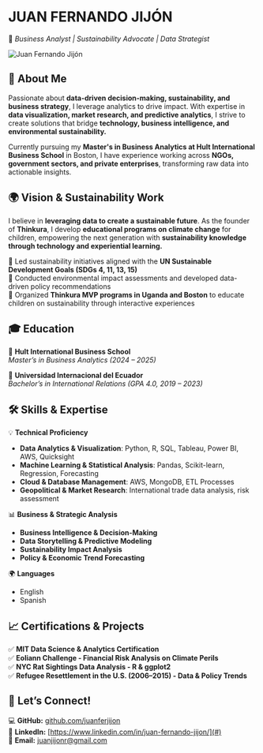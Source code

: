 # **JUAN FERNANDO JIJÓN**  
🚀 *Business Analyst | Sustainability Advocate | Data Strategist*  

![Juan Fernando Jijón](portfolio/picture.jpg)  

## **📌 About Me**  
Passionate about **data-driven decision-making, sustainability, and business strategy**, I leverage analytics to drive impact. With expertise in **data visualization, market research, and predictive analytics**, I strive to create solutions that bridge **technology, business intelligence, and environmental sustainability.**  

Currently pursuing my **Master's in Business Analytics at Hult International Business School** in Boston, I have experience working across **NGOs, government sectors, and private enterprises**, transforming raw data into actionable insights.  

## **🌍 Vision & Sustainability Work**  
I believe in **leveraging data to create a sustainable future**. As the founder of **Thinkura**, I develop **educational programs on climate change** for children, empowering the next generation with **sustainability knowledge through technology and experiential learning.**  

🔹 Led sustainability initiatives aligned with the **UN Sustainable Development Goals (SDGs 4, 11, 13, 15)**  
🔹 Conducted environmental impact assessments and developed data-driven policy recommendations  
🔹 Organized **Thinkura MVP programs in Uganda and Boston** to educate children on sustainability through interactive experiences  

## **🎓 Education**  
📍 **Hult International Business School**  
*Master’s in Business Analytics (2024 – 2025)*  

📍 **Universidad Internacional del Ecuador**  
*Bachelor’s in International Relations (GPA 4.0, 2019 – 2023)*  

## **🛠 Skills & Expertise**  
💡 **Technical Proficiency**  
- **Data Analytics & Visualization**: Python, R, SQL, Tableau, Power BI, AWS, Quicksight  
- **Machine Learning & Statistical Analysis**: Pandas, Scikit-learn, Regression, Forecasting  
- **Cloud & Database Management**: AWS, MongoDB, ETL Processes  
- **Geopolitical & Market Research**: International trade data analysis, risk assessment  

📊 **Business & Strategic Analysis**  
- **Business Intelligence & Decision-Making**  
- **Data Storytelling & Predictive Modeling**  
- **Sustainability Impact Analysis**  
- **Policy & Economic Trend Forecasting**  

🌍 **Languages**
- English 
- Spanish

## **📈 Certifications & Projects**  
✅ **MIT Data Science & Analytics Certification**  
✅ **Eoliann Challenge - Financial Risk Analysis on Climate Perils**  
✅ **NYC Rat Sightings Data Analysis - R & ggplot2**  
✅ **Refugee Resettlement in the U.S. (2006–2015) - Data & Policy Trends**  

## **🚀 Let’s Connect!**  
💻 **GitHub:** [github.com/juanferjijon](#)  
🔗 **LinkedIn:** [https://www.linkedin.com/in/juan-fernando-jijon/](#)  
📩 **Email:** juanjijonr@gmail.com
